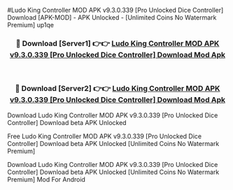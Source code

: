 #Ludo King Controller MOD APK v9.3.0.339 [Pro Unlocked Dice Controller] Download [APK-MOD] - APK Unlocked - [Unlimited Coins No Watermark Premium] up1qe



<div align="center">

<h3>🔴 Download [Server1] 👉👉 <a href="https://momento.my/?title=Ludo_King_Controller_MOD_APK_v9.3.0.339_[Pro_Unlocked_Dice_Controller]_Download">Ludo King Controller MOD APK v9.3.0.339 [Pro Unlocked Dice Controller] Download Mod Apk</a></h3><br>

<h3>🔴 Download [Server2] 👉👉 <a href="https://momento.my/?title=Ludo_King_Controller_MOD_APK_v9.3.0.339_[Pro_Unlocked_Dice_Controller]_Download">Ludo King Controller MOD APK v9.3.0.339 [Pro Unlocked Dice Controller] Download Mod Apk</a></h3>
</div>



Download Ludo King Controller MOD APK v9.3.0.339 [Pro Unlocked Dice Controller] Download beta APK Unlocked

Free Ludo King Controller MOD APK v9.3.0.339 [Pro Unlocked Dice Controller] Download beta APK Unlocked [Unlimited Coins No Watermark Premium]

Download Ludo King Controller MOD APK v9.3.0.339 [Pro Unlocked Dice Controller] Download beta APK Unlocked [Unlimited Coins No Watermark Premium] Mod For Android
